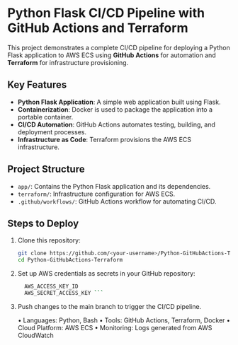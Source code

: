 # Python Flask CI/CD Pipeline with GitHub Actions and Terraform

This project demonstrates a complete CI/CD pipeline for deploying a Python Flask application to AWS ECS using **GitHub Actions** for automation and **Terraform** for infrastructure provisioning.

## Key Features
- **Python Flask Application**:
  A simple web application built using Flask.
- **Containerization**:
  Docker is used to package the application into a portable container.
- **CI/CD Automation**:
  GitHub Actions automates testing, building, and deployment processes.
- **Infrastructure as Code**:
  Terraform provisions the AWS ECS infrastructure.

## Project Structure
- `app/`: Contains the Python Flask application and its dependencies.
- `terraform/`: Infrastructure configuration for AWS ECS.
- `.github/workflows/`: GitHub Actions workflow for automating CI/CD.

## Steps to Deploy
1. Clone this repository:
   ```bash
   git clone https://github.com/<your-username>/Python-GitHubActions-Terraform.git
   cd Python-GitHubActions-Terraform
2. Set up AWS credentials as secrets in your GitHub repository:
   ```bash
	 AWS_ACCESS_KEY_ID
	 AWS_SECRET_ACCESS_KEY ```
3. Push changes to the main branch to trigger the CI/CD pipeline.

	•	Languages: Python, Bash
	•	Tools: GitHub Actions, Terraform, Docker
	•	Cloud Platform: AWS ECS
	•	Monitoring: Logs generated from AWS CloudWatch
